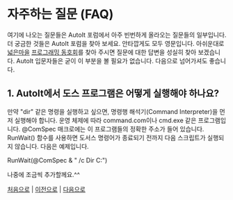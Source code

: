 ﻿# 자주하는 질문 (FAQ)

여기에 나오는 질문들은 AutoIt 포럼에서 아주 빈번하게 올라오는 질문들의 일부입니다. 더 궁금한 것들은 AutoIt 포럼을 찾아 보세요. 안타깝게도 모두 영문입니다. 아쉬운대로 [넓은마을](http://web.kbuwel.or.kr) [프로그래밍 동호회](http://web.kbuwel.or.kr/?cl=int)를 찾아 주시면 질문에 대한 답변을 성실히 찾아 보겠습니다. AutoIt 입문자들은 굳이 이 부분을 볼 필요가 없습니다. 다음으로 넘어가셔도 좋습니다. 

## 1. AutoIt에서 도스 프로그램은 어떻게 실행해야 하나요?

만약 "dir" 같은 명령을 실행하고 싶으면, 명령행 해석기(Command Interpreter)을 먼저 실행해야 합니다. 운영 체제에 따라 command.com이나 cmd.exe 같은 프로그램입니다. @ComSpec 매크로에는 이 프로그램들의 정확한 주소가 들어 있습니다. RunWait() 함수를 사용하면 도서스 명령어가 종료되기 전까지 다음 스크립트가 실행되지 않습니다. 다음은 예제입니다. 

RunWait(@ComSpec & " /c Dir C:\") 

나중에 조금씩 추가할께요.^^

[처음으로](../readme.md) | [이전으로](03-install.md) | [다음으로](../2-using/01-runningScripts.md)